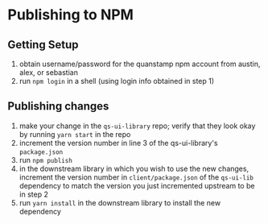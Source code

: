 # Publishing to NPM

## Getting Setup

1. obtain username/password for the quanstamp npm account from austin, alex, or sebastian
2. run `npm login` in a shell (using login info obtained in step 1)

## Publishing changes

1. make your change in the `qs-ui-library` repo; verify that they look okay by running `yarn start` in the repo
2. increment the version number in line 3 of the qs-ui-library's `package.json`
3. run `npm publish`
4. in the downstream library in which you wish to use the new changes, increment the version number in `client/package.json` of the `qs-ui-lib` dependency to match the version you just incremented upstream to be in step 2
5. run `yarn install` in the downstream library to install the new dependency
